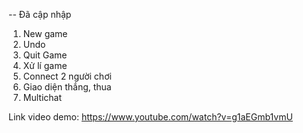 -- Đã cập nhập
1. New game
2. Undo
3. Quit Game
4. Xử lí game
5. Connect 2 người chơi
6. Giao diện thắng, thua
7. Multichat

Link video demo: https://www.youtube.com/watch?v=g1aEGmb1vmU
